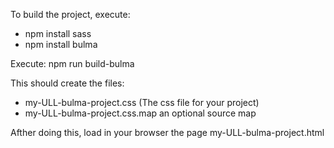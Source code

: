 To build the project, execute:

* npm install sass
* npm install bulma

Execute:
npm run build-bulma

This should create the files:
* my-ULL-bulma-project.css (The css file for your project)
* my-ULL-bulma-project.css.map an optional source map

Afther doing this, load in your browser the page my-ULL-bulma-project.html
